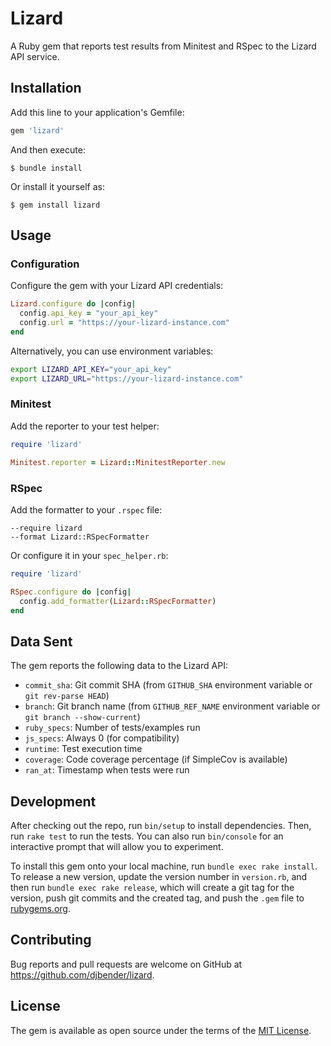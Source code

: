 # Lizard

A Ruby gem that reports test results from Minitest and RSpec to the Lizard API service.

## Installation

Add this line to your application's Gemfile:

```ruby
gem 'lizard'
```

And then execute:

    $ bundle install

Or install it yourself as:

    $ gem install lizard

## Usage

### Configuration

Configure the gem with your Lizard API credentials:

```ruby
Lizard.configure do |config|
  config.api_key = "your_api_key"
  config.url = "https://your-lizard-instance.com"
end
```

Alternatively, you can use environment variables:

```bash
export LIZARD_API_KEY="your_api_key"
export LIZARD_URL="https://your-lizard-instance.com"
```

### Minitest

Add the reporter to your test helper:

```ruby
require 'lizard'

Minitest.reporter = Lizard::MinitestReporter.new
```

### RSpec

Add the formatter to your `.rspec` file:

```
--require lizard
--format Lizard::RSpecFormatter
```

Or configure it in your `spec_helper.rb`:

```ruby
require 'lizard'

RSpec.configure do |config|
  config.add_formatter(Lizard::RSpecFormatter)
end
```

## Data Sent

The gem reports the following data to the Lizard API:

- `commit_sha`: Git commit SHA (from `GITHUB_SHA` environment variable or `git rev-parse HEAD`)
- `branch`: Git branch name (from `GITHUB_REF_NAME` environment variable or `git branch --show-current`)
- `ruby_specs`: Number of tests/examples run
- `js_specs`: Always 0 (for compatibility)
- `runtime`: Test execution time
- `coverage`: Code coverage percentage (if SimpleCov is available)
- `ran_at`: Timestamp when tests were run

## Development

After checking out the repo, run `bin/setup` to install dependencies. Then, run `rake test` to run the tests. You can also run `bin/console` for an interactive prompt that will allow you to experiment.

To install this gem onto your local machine, run `bundle exec rake install`. To release a new version, update the version number in `version.rb`, and then run `bundle exec rake release`, which will create a git tag for the version, push git commits and the created tag, and push the `.gem` file to [rubygems.org](https://rubygems.org).

## Contributing

Bug reports and pull requests are welcome on GitHub at https://github.com/djbender/lizard.

## License

The gem is available as open source under the terms of the [MIT License](https://opensource.org/licenses/MIT).